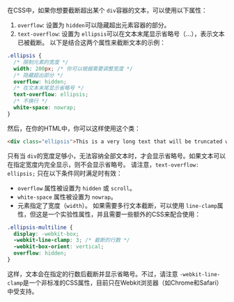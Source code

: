 在CSS中，如果你想要截断超出某个 `div`容器的文本，可以使用以下属性：

1. `overflow`: 设置为 `hidden`可以隐藏超出元素容器的部分。
2. `text-overflow`: 设置为 `ellipsis`可以在文本末尾显示省略号（...），表示文本已被截断。
   以下是结合这两个属性来截断文本的示例：

```css
.ellipsis {
  /* 限制元素的宽度 */
  width: 200px; /* 你可以根据需要调整宽度 */
  /* 隐藏超出部分 */
  overflow: hidden;
  /* 在文本末尾显示省略号 */
  text-overflow: ellipsis;
  /* 不换行 */
  white-space: nowrap;
}
```

然后，在你的HTML中，你可以这样使用这个类：

```html
<div class="ellipsis">This is a very long text that will be truncated with an ellipsis.</div>
```

只有当 `div`的宽度足够小，无法容纳全部文本时，才会显示省略号。如果文本可以在指定宽度内完全显示，则不会显示省略号。
请注意，`text-overflow: ellipsis;` 只在以下条件同时满足时有效：

- `overflow` 属性被设置为 `hidden` 或 `scroll`。
- `white-space` 属性被设置为 `nowrap`。
- 元素指定了宽度（`width`）。
  如果需要多行文本截断，可以使用 `line-clamp`属性，但这是一个实验性属性，并且需要一些额外的CSS来配合使用：

```css
.ellipsis-multiline {
  display: -webkit-box;
  -webkit-line-clamp: 3; /* 截断的行数 */
  -webkit-box-orient: vertical;
  overflow: hidden;
}
```

这样，文本会在指定的行数后截断并显示省略号。不过，请注意 `-webkit-line-clamp`是一个非标准的CSS属性，目前只在Webkit浏览器（如Chrome和Safari）中受支持。
